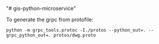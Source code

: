 "# gis-python-microservice" 


To generate the grpc from protofile:

```
python -m grpc_tools.protoc -I./protos --python_out=. --grpc_python_out=. protos/dwg.proto
```